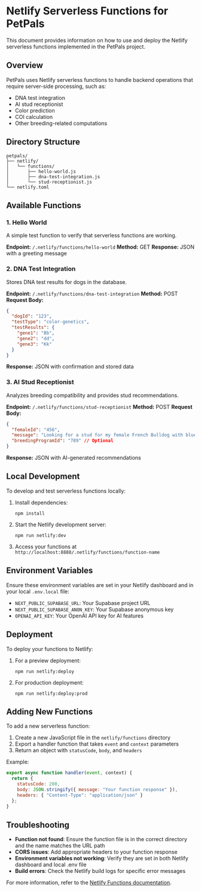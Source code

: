 # Netlify Serverless Functions for PetPals

This document provides information on how to use and deploy the Netlify serverless functions implemented in the PetPals project.

## Overview

PetPals uses Netlify serverless functions to handle backend operations that require server-side processing, such as:

- DNA test integration
- AI stud receptionist
- Color prediction
- COI calculation
- Other breeding-related computations

## Directory Structure

```
petpals/
├── netlify/
│   └── functions/
│       ├── hello-world.js
│       ├── dna-test-integration.js
│       └── stud-receptionist.js
└── netlify.toml
```

## Available Functions

### 1. Hello World

A simple test function to verify that serverless functions are working.

**Endpoint:** `/.netlify/functions/hello-world`
**Method:** GET
**Response:** JSON with a greeting message

### 2. DNA Test Integration

Stores DNA test results for dogs in the database.

**Endpoint:** `/.netlify/functions/dna-test-integration`
**Method:** POST
**Request Body:**
```json
{
  "dogId": "123",
  "testType": "color-genetics",
  "testResults": {
    "gene1": "Bb",
    "gene2": "dd",
    "gene3": "Kk"
  }
}
```
**Response:** JSON with confirmation and stored data

### 3. AI Stud Receptionist

Analyzes breeding compatibility and provides stud recommendations.

**Endpoint:** `/.netlify/functions/stud-receptionist`
**Method:** POST
**Request Body:**
```json
{
  "femaleId": "456",
  "message": "Looking for a stud for my female French Bulldog with blue coat",
  "breedingProgramId": "789" // Optional
}
```
**Response:** JSON with AI-generated recommendations

## Local Development

To develop and test serverless functions locally:

1. Install dependencies:
   ```
   npm install
   ```

2. Start the Netlify development server:
   ```
   npm run netlify:dev
   ```

3. Access your functions at `http://localhost:8888/.netlify/functions/function-name`

## Environment Variables

Ensure these environment variables are set in your Netlify dashboard and in your local `.env.local` file:

- `NEXT_PUBLIC_SUPABASE_URL`: Your Supabase project URL
- `NEXT_PUBLIC_SUPABASE_ANON_KEY`: Your Supabase anonymous key
- `OPENAI_API_KEY`: Your OpenAI API key for AI features

## Deployment

To deploy your functions to Netlify:

1. For a preview deployment:
   ```
   npm run netlify:deploy
   ```

2. For production deployment:
   ```
   npm run netlify:deploy:prod
   ```

## Adding New Functions

To add a new serverless function:

1. Create a new JavaScript file in the `netlify/functions` directory
2. Export a handler function that takes `event` and `context` parameters
3. Return an object with `statusCode`, `body`, and `headers`

Example:
```javascript
export async function handler(event, context) {
  return {
    statusCode: 200,
    body: JSON.stringify({ message: "Your function response" }),
    headers: { "Content-Type": "application/json" }
  };
}
```

## Troubleshooting

- **Function not found**: Ensure the function file is in the correct directory and the name matches the URL path
- **CORS issues**: Add appropriate headers to your function response
- **Environment variables not working**: Verify they are set in both Netlify dashboard and local .env file
- **Build errors**: Check the Netlify build logs for specific error messages

For more information, refer to the [Netlify Functions documentation](https://docs.netlify.com/functions/overview/).

